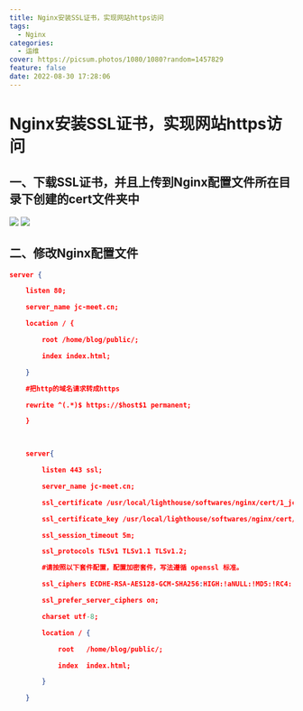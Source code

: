 ```yaml
---
title: Nginx安装SSL证书，实现网站https访问
tags:
  - Nginx
categories:
  - 运维
cover: https://picsum.photos/1080/1080?random=1457829
feature: false
date: 2022-08-30 17:28:06
---
```

# Nginx安装SSL证书，实现网站https访问

## 一、下载SSL证书，并且上传到Nginx配置文件所在目录下创建的cert文件夹中

![](https://riven-cabin.oss-cn-guangzhou.aliyuncs.com/blog/202208301732836.png)
![](https://riven-cabin.oss-cn-guangzhou.aliyuncs.com/blog/202208301738244.png)


## 二、修改Nginx配置文件
```json
server {

    listen 80;

    server_name jc-meet.cn;

    location / {

        root /home/blog/public/;

        index index.html;

    }

    #把http的域名请求转成https

    rewrite ^(.*)$ https://$host$1 permanent;

    }

  

    server{

        listen 443 ssl;

        server_name jc-meet.cn;

        ssl_certificate /usr/local/lighthouse/softwares/nginx/cert/1_jc-meet.cn_bundle.crt;

        ssl_certificate_key /usr/local/lighthouse/softwares/nginx/cert/2_jc-meet.cn.key;

        ssl_session_timeout 5m;

        ssl_protocols TLSv1 TLSv1.1 TLSv1.2;

        #请按照以下套件配置，配置加密套件，写法遵循 openssl 标准。

        ssl_ciphers ECDHE-RSA-AES128-GCM-SHA256:HIGH:!aNULL:!MD5:!RC4:!DHE;

        ssl_prefer_server_ciphers on;

        charset utf-8;

        location / {

            root   /home/blog/public/;

            index  index.html;

        }

    }
```